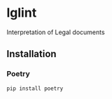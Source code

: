 # lglint

Interpretation of Legal documents

## Installation

### Poetry

```
pip install poetry
```
